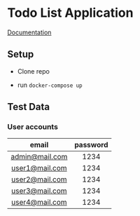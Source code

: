 # Todo List Application

[Documentation](https://documenter.getpostman.com/view/4654837/UVeFNST4)

## Setup

- Clone repo

- run `docker-compose up`

## Test Data

### User accounts

| email   | password    | 
| :-------: |:------------:|
| admin@mail.com    | 1234      | 
| user1@mail.com    | 1234      | 
| user2@mail.com    | 1234      | 
| user3@mail.com    | 1234      | 
| user4@mail.com    | 1234      | 